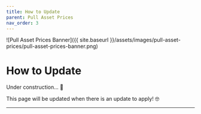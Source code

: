```yaml
---
title: How to Update
parent: Pull Asset Prices
nav_order: 3
---
```


![Pull Asset Prices Banner]({{ site.baseurl }}/assets/images/pull-asset-prices/pull-asset-prices-banner.png)

# How to Update

Under construction... 🔨

This page will be updated when there is an update to apply! 🤓

---
